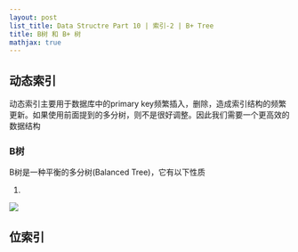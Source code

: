 ```yaml
---
layout: post
list_title: Data Structre Part 10 | 索引-2 | B+ Tree
title: B树 和 B+ 树
mathjax: true
---
```


## 动态索引

动态索引主要用于数据库中的primary key频繁插入，删除，造成索引结构的频繁更新。如果使用前面提到的多分树，则不是很好调整。因此我们需要一个更高效的数据结构

### B树

B树是一种平衡的多分树(Balanced Tree)，它有以下性质

1. 

<img class="md-img-center" src="{{site.baseurl}}/assets/images/2008/09/B-Tree-1.png">

## 位索引